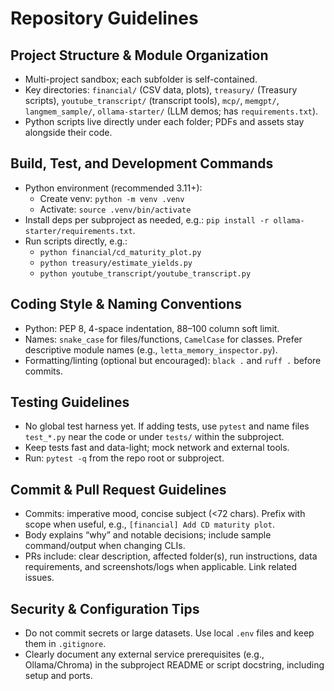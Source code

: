 # Repository Guidelines

## Project Structure & Module Organization
- Multi-project sandbox; each subfolder is self-contained.
- Key directories: `financial/` (CSV data, plots), `treasury/` (Treasury scripts), `youtube_transcript/` (transcript tools), `mcp/`, `memgpt/`, `langmem_sample/`, `ollama-starter/` (LLM demos; has `requirements.txt`).
- Python scripts live directly under each folder; PDFs and assets stay alongside their code.

## Build, Test, and Development Commands
- Python environment (recommended 3.11+):
  - Create venv: `python -m venv .venv`
  - Activate: `source .venv/bin/activate`
- Install deps per subproject as needed, e.g.: `pip install -r ollama-starter/requirements.txt`.
- Run scripts directly, e.g.:
  - `python financial/cd_maturity_plot.py`
  - `python treasury/estimate_yields.py`
  - `python youtube_transcript/youtube_transcript.py`

## Coding Style & Naming Conventions
- Python: PEP 8, 4-space indentation, 88–100 column soft limit.
- Names: `snake_case` for files/functions, `CamelCase` for classes. Prefer descriptive module names (e.g., `letta_memory_inspector.py`).
- Formatting/linting (optional but encouraged): `black .` and `ruff .` before commits.

## Testing Guidelines
- No global test harness yet. If adding tests, use `pytest` and name files `test_*.py` near the code or under `tests/` within the subproject.
- Keep tests fast and data-light; mock network and external tools.
- Run: `pytest -q` from the repo root or subproject.

## Commit & Pull Request Guidelines
- Commits: imperative mood, concise subject (<72 chars). Prefix with scope when useful, e.g., `[financial] Add CD maturity plot`.
- Body explains “why” and notable decisions; include sample command/output when changing CLIs.
- PRs include: clear description, affected folder(s), run instructions, data requirements, and screenshots/logs when applicable. Link related issues.

## Security & Configuration Tips
- Do not commit secrets or large datasets. Use local `.env` files and keep them in `.gitignore`.
- Clearly document any external service prerequisites (e.g., Ollama/Chroma) in the subproject README or script docstring, including setup and ports.

